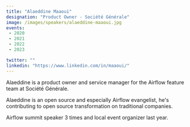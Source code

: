 ```yaml
---
title: "Alaeddine Maaoui"
designation: "Product Owner - Société Générale"
image: /images/speakers/alaeddine-maaoui.jpg
events:
 - 2020
 - 2021
 - 2022
 - 2023

twitter: ""
linkedin: "https://www.linkedin.com/in/maaoui/"
---
```


Alaeddine is a product owner and service manager for the Airflow feature team at Société Générale.

Alaeddine is an open source and especially Airflow evangelist, he's contributing to open source transformation on traditional companies.

Airflow summit speaker 3 times and local event organizer last year.